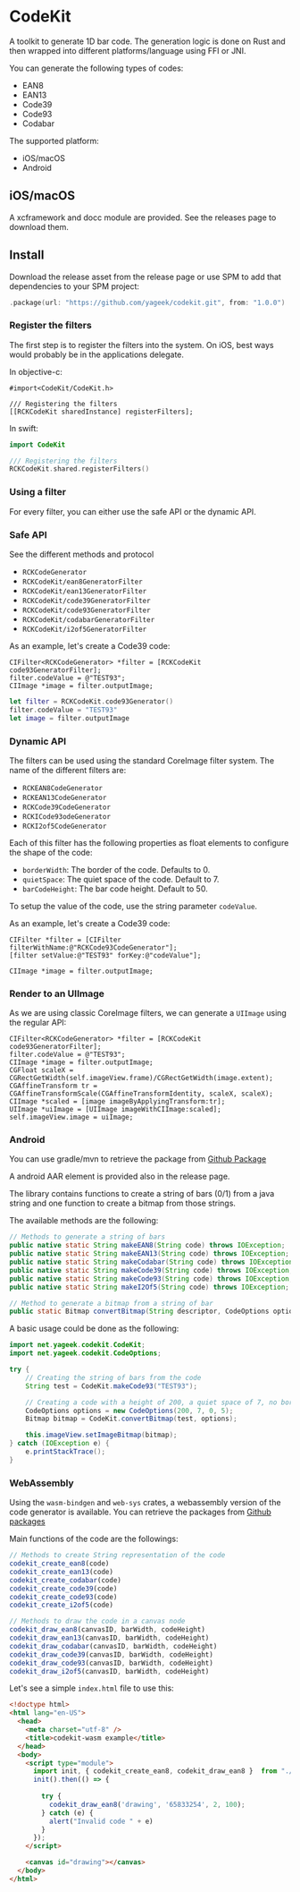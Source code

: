 # CodeKit

A toolkit to generate 1D bar code. The generation logic is done on Rust and then wrapped into
different platforms/language using FFI or JNI.

You can generate the following types of codes:

- EAN8
- EAN13
- Code39
- Code93
- Codabar

The supported platform:

- iOS/macOS
- Android

## iOS/macOS

A xcframework and docc module are provided. See the releases page to download them.

## Install

Download the release asset from the release page or use SPM to add that dependencies to your SPM project:

```swift
.package(url: "https://github.com/yageek/codekit.git", from: "1.0.0")
```

### Register the filters

The first step is to register the filters into the system. On iOS, best ways would probably be
in the applications delegate.

In objective-c:

```objc
#import<CodeKit/CodeKit.h>

/// Registering the filters
[[RCKCodeKit sharedInstance] registerFilters];
```

In swift:

```swift
import CodeKit

/// Registering the filters
RCKCodeKit.shared.registerFilters()
```

### Using a filter

For every filter, you can either use the safe API or the dynamic API.

### Safe API

See the different methods and protocol

- `RCKCodeGenerator`
- `RCKCodeKit/ean8GeneratorFilter`
- `RCKCodeKit/ean13GeneratorFilter`
- `RCKCodeKit/code39GeneratorFilter`
- `RCKCodeKit/code93GeneratorFilter`
- `RCKCodeKit/codabarGeneratorFilter`
- `RCKCodeKit/i2of5GeneratorFilter`

As an example, let's create a Code39 code:

```objc
CIFilter<RCKCodeGenerator> *filter = [RCKCodeKit code93GeneratorFilter];
filter.codeValue = @"TEST93";
CIImage *image = filter.outputImage;
```

```swift
let filter = RCKCodeKit.code93Generator()
filter.codeValue = "TEST93"
let image = filter.outputImage
```

### Dynamic API

The filters can be used using the standard CoreImage filter system.
The name of the different filters are:

- `RCKEAN8CodeGenerator`
- `RCKEAN13CodeGenerator`
- `RCKCode39CodeGenerator`
- `RCKICode93odeGenerator`
- `RCKI2of5CodeGenerator`

Each of this filter has the following properties as float elements to configure the shape
of the code:

- `borderWidth`: The border of the code. Defaults to 0.
- `quietSpace`: The quiet space of the code. Default to 7.
- `barCodeHeight`: The bar code height. Default to 50.

To setup the value of the code, use the string parameter `codeValue`.

As an example, let's create a Code39 code:

```objc
CIFilter *filter = [CIFilter filterWithName:@"RCKCode93CodeGenerator"];
[filter setValue:@"TEST93" forKey:@"codeValue"];

CIImage *image = filter.outputImage;
```

### Render to an UIImage

As we are using classic CoreImage filters, we can generate a `UIImage` using
the regular API:

```objc
CIFilter<RCKCodeGenerator> *filter = [RCKCodeKit code93GeneratorFilter];
filter.codeValue = @"TEST93";
CIImage *image = filter.outputImage;
CGFloat scaleX = CGRectGetWidth(self.imageView.frame)/CGRectGetWidth(image.extent);
CGAffineTransform tr = CGAffineTransformScale(CGAffineTransformIdentity, scaleX, scaleX);
CIImage *scaled = [image imageByApplyingTransform:tr];
UIImage *uiImage = [UIImage imageWithCIImage:scaled];
self.imageView.image = uiImage;
```

### Android

You can use gradle/mvn to retrieve the package from [Github Package](https://github.com/yageek/codekit/packages/)

A android AAR element is provided also in the release page.

The library contains functions to create a string of bars (0/1) from a java string
and one function to create a bitmap from those strings.

The available methods are the following:

```java
// Methods to generate a string of bars
public native static String makeEAN8(String code) throws IOException;
public native static String makeEAN13(String code) throws IOException;
public native static String makeCodabar(String code) throws IOException;
public native static String makeCode39(String code) throws IOException;
public native static String makeCode93(String code) throws IOException;
public native static String makeI2Of5(String code) throws IOException;

// Method to generate a bitmap from a string of bar
public static Bitmap convertBitmap(String descriptor, CodeOptions options)
```

A basic usage could be done as the following:

```java
import net.yageek.codekit.CodeKit;
import net.yageek.codekit.CodeOptions;

try {
    // Creating the string of bars from the code
    String test = CodeKit.makeCode93("TEST93");

    // Creating a code with a height of 200, a quiet space of 7, no border and a bar width of 5
    CodeOptions options = new CodeOptions(200, 7, 0, 5);
    Bitmap bitmap = CodeKit.convertBitmap(test, options);

    this.imageView.setImageBitmap(bitmap);
} catch (IOException e) {
    e.printStackTrace();
}
```

### WebAssembly

Using the `wasm-bindgen` and `web-sys` crates, a webassembly version of the code generator is available.
You can retrieve the packages from [Github packages](https://docs.github.com/en/packages/working-with-a-github-packages-registry/working-with-the-npm-registry)

Main functions of the code are the followings:

```js
// Methods to create String representation of the code
codekit_create_ean8(code)
codekit_create_ean13(code)
codekit_create_codabar(code)
codekit_create_code39(code)
codekit_create_code93(code)
codekit_create_i2of5(code)

// Methods to draw the code in a canvas node
codekit_draw_ean8(canvasID, barWidth, codeHeight)
codekit_draw_ean13(canvasID, barWidth, codeHeight)
codekit_draw_codabar(canvasID, barWidth, codeHeight)
codekit_draw_code39(canvasID, barWidth, codeHeight)
codekit_draw_code93(canvasID, barWidth, codeHeight)
codekit_draw_i2of5(canvasID, barWidth, codeHeight)
```

Let's see a simple `index.html` file to use this:

```html
<!doctype html>
<html lang="en-US">
  <head>
    <meta charset="utf-8" />
    <title>codekit-wasm example</title>
  </head>
  <body>    
    <script type="module">
      import init, { codekit_create_ean8, codekit_draw_ean8 }  from "./codekit.js";
      init().then(() => {
      
        try {
          codekit_draw_ean8('drawing', '65833254', 2, 100);
        } catch (e) {
          alert("Invalid code " + e)
        }         
      });
    </script>

    <canvas id="drawing"></canvas>
  </body>
</html>

```
